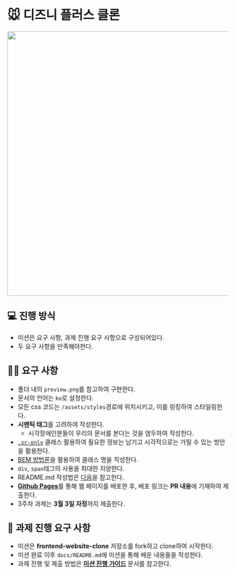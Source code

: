 # 🐭 디즈니 플러스 클론
<div align="center">
  <img src="https://github.com/CNU-Likelion/frontend-website-clone/assets/33623123/8f231bc4-2b1c-441a-af78-3ded15a85f84" width="600" />  
</div>

## 💻 진행 방식

- 미션은 요구 사항, 과제 진행 요구 사항으로 구성되어있다.
- 두 요구 사항을 만족해야한다.

## 🧑‍💻 요구 사항

- 폴더 내의 `preview.png`를 참고하여 구현한다.
- 문서의 언어는 `ko`로 설정한다.
- 모든 css 코드는 `/assets/styles`경로에 위치시키고, 이를 링킹하여 스타일링한다.
- **시멘틱 태그**를 고려하여 작성한다.
  - 시각장애인분들이 우리의 문서를 본다는 것을 염두하여 작성한다.
- [`.sr-only`](https://uit.stanford.edu/accessibility/concepts/screen-reader-only-content) 클래스 활용하여 필요한 정보는 남기고 시각적으로는 가릴 수 있는 방안을 활용한다.
- [BEM 방법론](https://getbem.com/introduction/)을 활용하여 클래스 명을 작성한다.
- `div`, `span`태그의 사용을 최대한 지양한다.
- README.md 작성법은 [다음](https://commonmark.org/help/)을 참고한다.
- [**Github Pages**](https://docs.github.com/en/pages/getting-started-with-github-pages/creating-a-github-pages-site)를 통해 웹 페이지를 배포한 후, 배포 링크는 **PR 내용**에 기재하여 제출한다.
- 3주차 과제는 **3월 3일 자정**까지 제출한다.

## 🚀 과제 진행 요구 사항

- 미션은 **frontend-website-clone** 저장소를 fork하고 clone하여 시작한다.
- 미션 완료 이후 `docs/README.md`에 미션을 통해 배운 내용들을 작성한다.
- 과제 진행 및 제출 방법은 **[미션 진행 가이드](https://www.notion.so/f0571981555d4509839b9db8d5382162?pvs=21)** 문서를 참고한다.
